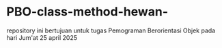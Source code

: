 # PBO-class-method-hewan-

repository ini bertujuan untuk tugas Pemograman Berorientasi Objek pada hari Jum'at 25 april 2025
